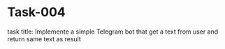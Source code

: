 # Task-004
task title: Implemente a simple Telegram bot that get a text from user and return same text as result
